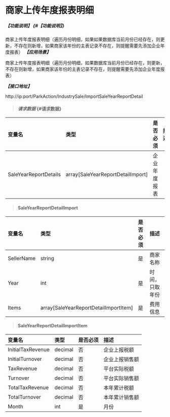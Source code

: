 # 商家上传年度报表明细

##### _【功能说明】_ {#【功能说明】}
商家上传年度报表明细（遍历月份明细，如果如果数据库当前月份已经存在，则更新，不存在则新增，如果商家该年份的主表记录不存在，则提醒需要先添加企业年度报表）
_**【应用场景】**_

商家上传年度报表明细（遍历月份明细，如果数据库当前月份已经存在，则更新，不存在则新增，如果商家该年份的主表记录不存在，则提醒需要先添加企业年度报表）


_**【接口地址】**_

http://ip:port/ParkAction/IndustrySale/ImportSaleYearReportDetail

> #### _请求数据_ {#请求数据}

| 变量名 | 类型 | 是否必须 | 描述 |
| :--- | :--- | :--- | :--- |
|SaleYearReportDetails|array[SaleYearReportDetailImport]|企业年度报表|




> #### SaleYearReportDetailImport

| 变量名 | 类型 | 是否必须 | 描述 |
| :--- | :--- | :--- | :--- |
| SellerName | string | 是 | 商家名称 |
| Year | int| 是 |时间，只取年份  |
| Items| array[SaleYearReportDetailImportItem]| 是 |费用信息 |


> #### SaleYearReportDetailImportItem

| 变量名 | 类型 | 是否必须 | 描述 |
| :--- | :--- | :--- | :--- |
| InitialTaxRevenue| decimal | 否 |企业上报税额|
| InitialTurnover| decimal | 否 |企业上报销售额|
| TaxRevenue| decimal | 否 |平台实际税额|
| Turnover | decimal | 否 |平台实际销售额|
| TotalTaxRevenue| decimal | 否 |本年累计税额|
| TotalTurnover | decimal | 否 |本年累计销售额|
| Month| int | 是 | 月份 |














